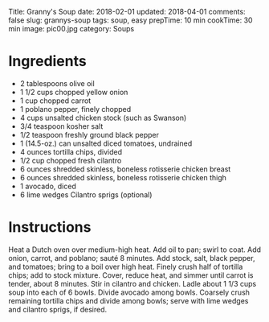 Title: Granny's Soup
date: 2018-02-01
updated: 2018-04-01
comments: false
slug: grannys-soup
tags: soup, easy
prepTime: 10 min
cookTime: 30 min
image: pic00.jpg
category: Soups

# Ingredients
- 2 tablespoons olive oil 
- 1 1/2 cups chopped yellow onion 
- 1 cup chopped carrot 
- 1 poblano pepper, finely chopped 
- 4 cups unsalted chicken stock (such as Swanson) 
- 3/4 teaspoon kosher salt 
- 1/2 teaspoon freshly ground black pepper 
- 1 (14.5-oz.) can unsalted diced tomatoes, undrained 
- 4 ounces tortilla chips, divided 
- 1/2 cup chopped fresh cilantro 
- 6 ounces shredded skinless, boneless rotisserie chicken breast 
- 6 ounces shredded skinless, boneless rotisserie chicken thigh 
- 1 avocado, diced 
- 6 lime wedges Cilantro sprigs (optional)

# Instructions
Heat a Dutch oven over medium-high heat. Add oil to pan; swirl to coat. Add onion, carrot, and poblano; sauté 8 minutes. Add stock, salt, black pepper, and tomatoes; bring to a boil over high heat. Finely crush half of tortilla chips; add to stock mixture. Cover, reduce heat, and simmer until carrot is tender, about 8 minutes. Stir in cilantro and chicken. Ladle about 1 1/3 cups soup into each of 6 bowls. Divide avocado among bowls. Coarsely crush remaining tortilla chips and divide among bowls; serve with lime wedges and cilantro sprigs, if desired.